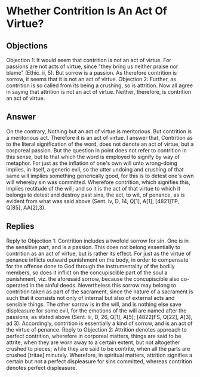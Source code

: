 # Whether Contrition Is An Act Of Virtue?
## Objections
Objection 1: It would seem that contrition is not an act of virtue. For passions are not acts of virtue, since "they bring us neither praise nor blame" (Ethic. ii, 5). But sorrow is a passion. As therefore contrition is sorrow, it seems that it is not an act of virtue.
Objection 2: Further, as contrition is so called from its being a crushing, so is attrition. Now all agree in saying that attrition is not an act of virtue. Neither, therefore, is contrition an act of virtue.
## Answer
On the contrary, Nothing but an act of virtue is meritorious. But contrition is a meritorious act. Therefore it is an act of virtue.
I answer that, Contrition as to the literal signification of the word, does not denote an act of virtue, but a corporeal passion. But the question in point does not refer to contrition in this sense, but to that which the word is employed to signify by way of metaphor. For just as the inflation of one's own will unto wrong-doing implies, in itself, a generic evil, so the utter undoing and crushing of that same will implies something generically good, for this is to detest one's own will whereby sin was committed. Wherefore contrition, which signifies this, implies rectitude of the will; and so it is the act of that virtue to which it belongs to detest and destroy past sins, the act, to wit, of penance, as is evident from what was said above (Sent. iv, D, 14, Q[1], A[1]; [4821]TP, Q[85], AA[2],3).
## Replies
Reply to Objection 1: Contrition includes a twofold sorrow for sin. One is in the sensitive part, and is a passion. This does not belong essentially to contrition as an act of virtue, but is rather its effect. For just as the virtue of penance inflicts outward punishment on the body, in order to compensate for the offense done to God through the instrumentality of the bodily members, so does it inflict on the concupiscible part of the soul a punishment, viz. the aforesaid sorrow, because the concupiscible also co-operated in the sinful deeds. Nevertheless this sorrow may belong to contrition taken as part of the sacrament, since the nature of a sacrament is such that it consists not only of internal but also of external acts and sensible things. The other sorrow is in the will, and is nothing else save displeasure for some evil, for the emotions of the will are named after the passions, as stated above (Sent. iii, D, 26, Q[1], A[5]; [4822]FS, Q[22], A[3], ad 3). Accordingly, contrition is essentially a kind of sorrow, and is an act of the virtue of penance.
Reply to Objection 2: Attrition denotes approach to perfect contrition, wherefore in corporeal matters, things are said to be attrite, when they are worn away to a certain extent, but not altogether crushed to pieces; while they are said to be contrite, when all the parts are crushed [tritae] minutely. Wherefore, in spiritual matters, attrition signifies a certain but not a perfect displeasure for sins committed, whereas contrition denotes perfect displeasure.